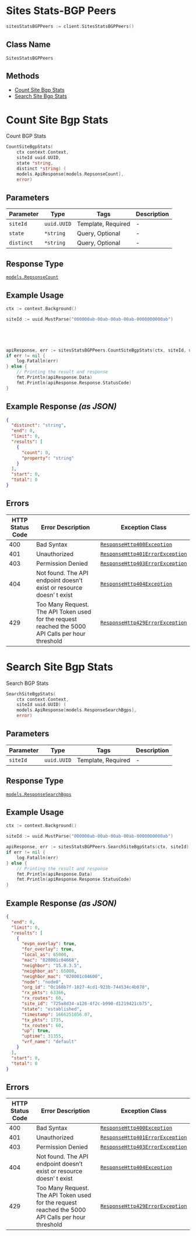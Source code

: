 # Sites Stats-BGP Peers

```go
sitesStatsBGPPeers := client.SitesStatsBGPPeers()
```

## Class Name

`SitesStatsBGPPeers`

## Methods

* [Count Site Bgp Stats](../../doc/controllers/sites-stats-bgp-peers.md#count-site-bgp-stats)
* [Search Site Bgp Stats](../../doc/controllers/sites-stats-bgp-peers.md#search-site-bgp-stats)


# Count Site Bgp Stats

Count BGP Stats

```go
CountSiteBgpStats(
    ctx context.Context,
    siteId uuid.UUID,
    state *string,
    distinct *string) (
    models.ApiResponse[models.RepsonseCount],
    error)
```

## Parameters

| Parameter | Type | Tags | Description |
|  --- | --- | --- | --- |
| `siteId` | `uuid.UUID` | Template, Required | - |
| `state` | `*string` | Query, Optional | - |
| `distinct` | `*string` | Query, Optional | - |

## Response Type

[`models.RepsonseCount`](../../doc/models/repsonse-count.md)

## Example Usage

```go
ctx := context.Background()

siteId := uuid.MustParse("000000ab-00ab-00ab-00ab-0000000000ab")





apiResponse, err := sitesStatsBGPPeers.CountSiteBgpStats(ctx, siteId, nil, nil)
if err != nil {
    log.Fatalln(err)
} else {
    // Printing the result and response
    fmt.Println(apiResponse.Data)
    fmt.Println(apiResponse.Response.StatusCode)
}
```

## Example Response *(as JSON)*

```json
{
  "distinct": "string",
  "end": 0,
  "limit": 0,
  "results": [
    {
      "count": 0,
      "property": "string"
    }
  ],
  "start": 0,
  "total": 0
}
```

## Errors

| HTTP Status Code | Error Description | Exception Class |
|  --- | --- | --- |
| 400 | Bad Syntax | [`ResponseHttp400Exception`](../../doc/models/response-http-400-exception.md) |
| 401 | Unauthorized | [`ResponseHttp401ErrorException`](../../doc/models/response-http-401-error-exception.md) |
| 403 | Permission Denied | [`ResponseHttp403ErrorException`](../../doc/models/response-http-403-error-exception.md) |
| 404 | Not found. The API endpoint doesn’t exist or resource doesn’ t exist | [`ResponseHttp404Exception`](../../doc/models/response-http-404-exception.md) |
| 429 | Too Many Request. The API Token used for the request reached the 5000 API Calls per hour threshold | [`ResponseHttp429ErrorException`](../../doc/models/response-http-429-error-exception.md) |


# Search Site Bgp Stats

Search BGP Stats

```go
SearchSiteBgpStats(
    ctx context.Context,
    siteId uuid.UUID) (
    models.ApiResponse[models.ResponseSearchBgps],
    error)
```

## Parameters

| Parameter | Type | Tags | Description |
|  --- | --- | --- | --- |
| `siteId` | `uuid.UUID` | Template, Required | - |

## Response Type

[`models.ResponseSearchBgps`](../../doc/models/response-search-bgps.md)

## Example Usage

```go
ctx := context.Background()

siteId := uuid.MustParse("000000ab-00ab-00ab-00ab-0000000000ab")

apiResponse, err := sitesStatsBGPPeers.SearchSiteBgpStats(ctx, siteId)
if err != nil {
    log.Fatalln(err)
} else {
    // Printing the result and response
    fmt.Println(apiResponse.Data)
    fmt.Println(apiResponse.Response.StatusCode)
}
```

## Example Response *(as JSON)*

```json
{
  "end": 0,
  "limit": 0,
  "results": [
    {
      "evpn_overlay": true,
      "for_overlay": true,
      "local_as": 65000,
      "mac": "020001c04668",
      "neighbor": "15.8.3.5",
      "neighbor_as": 65000,
      "neighbor_mac": "020001c04600",
      "node": "node0",
      "org_id": "0c160b7f-1027-4cd1-923b-744534c4b070",
      "rx_pkts": 63366,
      "rx_routes": 60,
      "site_id": "725a8d34-a126-4f2c-b990-d1219421cb75",
      "state": "established",
      "timestamp": 1666251056.07,
      "tx_pkts": 1735,
      "tx_routes": 60,
      "up": true,
      "uptime": 31355,
      "vrf_name": "default"
    }
  ],
  "start": 0,
  "total": 0
}
```

## Errors

| HTTP Status Code | Error Description | Exception Class |
|  --- | --- | --- |
| 400 | Bad Syntax | [`ResponseHttp400Exception`](../../doc/models/response-http-400-exception.md) |
| 401 | Unauthorized | [`ResponseHttp401ErrorException`](../../doc/models/response-http-401-error-exception.md) |
| 403 | Permission Denied | [`ResponseHttp403ErrorException`](../../doc/models/response-http-403-error-exception.md) |
| 404 | Not found. The API endpoint doesn’t exist or resource doesn’ t exist | [`ResponseHttp404Exception`](../../doc/models/response-http-404-exception.md) |
| 429 | Too Many Request. The API Token used for the request reached the 5000 API Calls per hour threshold | [`ResponseHttp429ErrorException`](../../doc/models/response-http-429-error-exception.md) |

